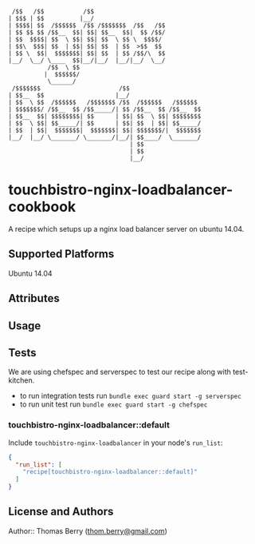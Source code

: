 ```
 /$$   /$$           /$$                              
| $$$ | $$          |__/                              
| $$$$| $$  /$$$$$$  /$$ /$$$$$$$  /$$   /$$          
| $$ $$ $$ /$$__  $$| $$| $$__  $$|  $$ /$$/          
| $$  $$$$| $$  \ $$| $$| $$  \ $$ \  $$$$/           
| $$\  $$$| $$  | $$| $$| $$  | $$  >$$  $$           
| $$ \  $$|  $$$$$$$| $$| $$  | $$ /$$/\  $$          
|__/  \__/ \____  $$|__/|__/  |__/|__/  \__/          
           /$$  \ $$                                  
          |  $$$$$$/                                  
           \______/                                   
 /$$$$$$$                      /$$                    
| $$__  $$                    |__/                    
| $$  \ $$  /$$$$$$   /$$$$$$$ /$$  /$$$$$$   /$$$$$$ 
| $$$$$$$/ /$$__  $$ /$$_____/| $$ /$$__  $$ /$$__  $$
| $$__  $$| $$$$$$$$| $$      | $$| $$  \ $$| $$$$$$$$
| $$  \ $$| $$_____/| $$      | $$| $$  | $$| $$_____/
| $$  | $$|  $$$$$$$|  $$$$$$$| $$| $$$$$$$/|  $$$$$$$
|__/  |__/ \_______/ \_______/|__/| $$____/  \_______/
                                  | $$                
                                  | $$                
                                  |__/                
```

# touchbistro-nginx-loadbalancer-cookbook

A recipe which setups up a nginx load balancer server on ubuntu 14.04.

## Supported Platforms

Ubuntu 14.04

## Attributes

## Usage

## Tests
We are using chefspec and serverspec to test our recipe along with test-kitchen.

* to run integration tests run `bundle exec guard start -g serverspec`
* to run unit test run `bundle exec guard start -g chefspec`

### touchbistro-nginx-loadbalancer::default

Include `touchbistro-nginx-loadbalancer` in your node's `run_list`:

```json
{
  "run_list": [
    "recipe[touchbistro-nginx-loadbalancer::default]"
  ]
}
```

## License and Authors

Author:: Thomas Berry (thom.berry@gmail.com)
